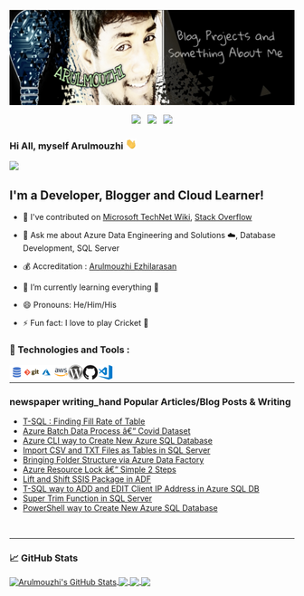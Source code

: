 ﻿[![Header](https://raw.githubusercontent.com/Arulmouzhi/Arulmouzhi/master/readmeheaderpic.png "Header")](https://arulmouzhi.wordpress.com/)

<p align='center'>
<a href="https://arulmouzhi.wordpress.com/"><img height="30" src="https://user-images.githubusercontent.com/65807570/90331481-53c88d80-dfd2-11ea-8e35-cb9ab85a3115.png"></a>&nbsp;&nbsp;
<a href="https://twitter.com/arulmouzhi"><img height="30" src="https://user-images.githubusercontent.com/65807570/90331507-9722fc00-dfd2-11ea-8a08-e4b39196ef87.png"></a>&nbsp;&nbsp;
<a href="https://www.linkedin.com/in/arulmouzhi-ezhilarasan/"><img height="30" src="https://user-images.githubusercontent.com/65807570/90331502-82466880-dfd2-11ea-886d-71ddcce00092.png"></a>
</p>

### Hi All, myself Arulmouzhi <img src="https://raw.githubusercontent.com/Arulmouzhi/Arulmouzhi/master/wave.gif" width="20px">

![](https://img.shields.io/badge/Microsoft-MCT-blue)

## I'm a Developer, Blogger and Cloud Learner!

- 👯 I've contributed on [Microsoft TechNet Wiki](https://social.technet.microsoft.com/profile/arulmouzhi/), [Stack Overflow](https://stackoverflow.com/users/7905444/arulmouzhi)

- 💬 Ask me about Azure Data Engineering and Solutions ☁️, Database Development, SQL Server

- 💰 Accreditation : [Arulmouzhi Ezhilarasan](https://www.youracclaim.com/users/arulmouzhi-ezhilarasan/badges)

- 🌱 I’m currently learning everything 🤣

- 😄 Pronouns: He/Him/His

- ⚡ Fun fact: I love to play Cricket 🏏

### 🔧 Technologies and Tools :

<img align="left" alt="SQL" width="26px" src="https://raw.githubusercontent.com/github/explore/80688e429a7d4ef2fca1e82350fe8e3517d3494d/topics/sql/sql.png" />
<img align="left" alt="Git" width="26px" src="https://raw.githubusercontent.com/github/explore/80688e429a7d4ef2fca1e82350fe8e3517d3494d/topics/git/git.png" />
<img align="left" alt="Git" width="26px" src="https://raw.githubusercontent.com/github/explore/78df643247d429f6cc873026c0622819ad797942/topics/azure/azure.png" />
<img align="left" alt="Git" width="26px" src="https://raw.githubusercontent.com/github/explore/78df643247d429f6cc873026c0622819ad797942/topics/aws/aws.png" />
<img align="left" alt="Git" width="26px" src="https://raw.githubusercontent.com/github/explore/78df643247d429f6cc873026c0622819ad797942/topics/wordpress/wordpress.png" />
<img align="left" alt="GitHub" width="26px" src="https://raw.githubusercontent.com/github/explore/78df643247d429f6cc873026c0622819ad797942/topics/github/github.png" />
<img align="left" alt="Visual Studio Code" width="26px" src="https://raw.githubusercontent.com/github/explore/80688e429a7d4ef2fca1e82350fe8e3517d3494d/topics/visual-studio-code/visual-studio-code.png" />

<br />

---

### newspaper writing_hand Popular Articles/Blog Posts & Writing
<!--  BLOG-POST-LIST:START  -->
- [T-SQL : Finding Fill Rate of Table](https://social.technet.microsoft.com/wiki/contents/articles/53888.t-sql-finding-fill-rate-of-table.aspx)
- [Azure Batch Data Process â€“ Covid Dataset](https://arulmouzhi.wordpress.com/2021/02/12/azure-batch-data-process-covid-dataset/)
- [Azure CLI way to Create New Azure SQL Database](https://arulmouzhi.wordpress.com/2020/10/26/azure-cli-way-to-create-new-azure-sql-database/)
- [Import CSV and TXT Files as Tables in SQL Server](https://arulmouzhi.wordpress.com/2020/02/19/import-csv-and-txt-files-as-tables-in-sql-server/)
- [Bringing Folder Structure via Azure Data Factory](https://arulmouzhi.wordpress.com/2021/04/12/bringing-folder-structure-via-azure-data-factory/)
- [Azure Resource Lock â€“ Simple 2 Steps](https://arulmouzhi.wordpress.com/2020/08/22/azure-resource-lock-simple-2-steps/)
- [Lift and Shift SSIS Package in ADF](https://arulmouzhi.wordpress.com/2021/04/13/lift-and-shift-ssis-package-in-adf/)
- [T-SQL way to ADD and EDIT Client IP Address in Azure SQL DB](https://arulmouzhi.wordpress.com/2020/11/15/t-sql-way-to-add-and-edit-client-ip-address-in-azure-sql-db/)
- [Super Trim Function in SQL Server](https://arulmouzhi.wordpress.com/2019/12/16/super-trim-function-and-enhanced-trim-function-in-sql-server/)
- [PowerShell way to Create New Azure SQL Database](https://arulmouzhi.wordpress.com/2020/12/09/powershell-way-to-create-new-azure-sql-database/)
<!--  BLOG-POST-LIST:END  -->
<!-- ### Connect with me:  -->
<!-- [<img align="left" alt="arulmouzhi.wordpress.com" width="22px" src="https://raw.githubusercontent.com/iconic/open-iconic/master/svg/globe.svg" />][website]  -->
<!-- [<img align="left" alt="Arulmouzhi | Twitter" width="22px" src="https://cdn.jsdelivr.net/npm/simple-icons@v3/icons/twitter.svg" />][twitter]  -->
<!-- [<img align="left" alt="Arulmouzhi | LinkedIn" width="22px" src="https://cdn.jsdelivr.net/npm/simple-icons@v3/icons/linkedin.svg" />][linkedin]  -->

<br />

---
### &#x1f4c8; GitHub Stats

<a href="https://github.com/Arulmouzhi/Arulmouzhi">
  <img align="center" src="https://github-readme-stats.vercel.app/api?username=Arulmouzhi&show_icons=true&theme=radical" alt="Arulmouzhi's GitHub Stats" />
</a>

<a href="https://github.com/Arulmouzhi/SQLGifts">
  <img align="center" src="https://github-readme-stats.vercel.app/api/pin/?username=Arulmouzhi&repo=SQLGifts&show_icons=true&theme=radical" />
</a>
<a href="https://github.com/Arulmouzhi/AzureStuffs">
  <img align="center" src="https://github-readme-stats.vercel.app/api/pin/?username=Arulmouzhi&repo=AzureStuffs&show_icons=true&theme=radical" />
</a>
<a href="https://github.com/Arulmouzhi/Arulmouzhi">
  <img align="center" src="https://github-readme-stats.vercel.app/api/top-langs/?username=Arulmouzhi&show_icons=true&theme=radical" />
</a>


<!-- [website]: https://arulmouzhi.wordpress.com/  -->
<!-- [twitter]: https://twitter.com/arulmouzhi  -->
<!-- [linkedin]: https://www.linkedin.com/in/arulmouzhi-ezhilarasan/  -->